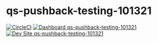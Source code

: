 # qs-pushback-testing-101321

[![CircleCI](https://circleci.com/gh/rvtraveller/qs-pushback-testing-101321.svg?style=shield)](https://circleci.com/gh/rvtraveller/qs-pushback-testing-101321)
[![Dashboard qs-pushback-testing-101321](https://img.shields.io/badge/dashboard-qs_pushback_testing_101321-yellow.svg)](https://dashboard.pantheon.io/sites/9d7ceee8-a778-428a-b416-a23fee3f2931#dev/code)
[![Dev Site qs-pushback-testing-101321](https://img.shields.io/badge/site-qs_pushback_testing_101321-blue.svg)](http://dev-qs-pushback-testing-101321.pantheonsite.io/)